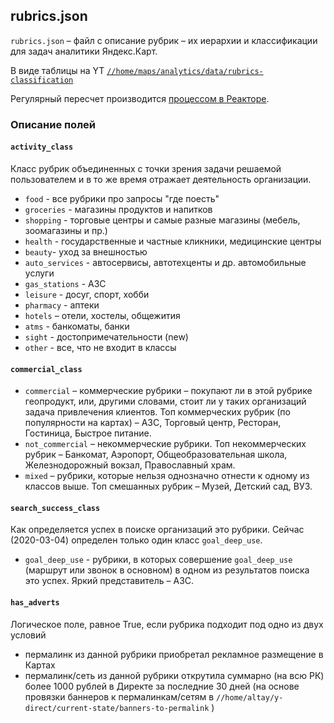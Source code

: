## rubrics.json

`rubrics.json` – файл с описание рубрик – их иерархии и классификации для задач аналитики Яндекс.Карт.

В виде таблицы на YT [`//home/maps/analytics/data/rubrics-classification`](https://yt.yandex-team.ru/hahn/navigation?path=//home/maps/analytics/data/rubrics-classification) 

Регулярный пересчет производится [процессом в Реакторе](https://reactor.yandex-team.ru/browse/resolve?path=/maps/analytics/jobs/rubrics_classification).
### Описание полей 

#### `activity_class`
Класс рубрик объединенных с точки зрения задачи решаемой пользователем и в то же время отражает деятельность организации. 
  - `food` -  все рубрики про запросы "где поесть"
  - `groceries` - магазины продуктов и напитков
  - `shopping` - торговые центры и самые разные магазины (мебель, зоомагазины и пр.) 
  - `health` - государственные и частные кликники, медицинские центры
  - `beauty`- уход за внешностью
  - `auto_services` - автосервисы, автотехценты и др. автомобильные услуги
  - `gas_stations` - АЗС
  - `leisure` - досуг, спорт, хобби
  - `pharmacy` - аптеки
  - `hotels` – отели, хостелы, общежития 
  - `atms` - банкоматы, банки
  - `sight` - достопримечательности (new)
  - `other` - все, что не входит в классы
  
#### `commercial_class`
- `commercial` – коммерческие рубрики – покупают ли в этой рубрике геопродукт, или, другими словами, стоит ли у таких организаций задача привлечения клиентов. Топ коммерческих рубрик (по популярности на картах) – АЗС, Торговый центр, Ресторан, Гостиница, Быстрое питание.
- `not_commercial` – некоммерческие рубрики. Топ некоммерческих рубрик – Банкомат, Аэропорт, Общеобразовательная школа, Железнодорожный вокзал, Православный храм.
- `mixed` – рубрики, которые нельзя однозначно отнести к одному из классов выше. Топ смешанных рубрик – Музей, Детский сад, ВУЗ.




#### `search_success_class`
Как определяется успех в поиске организаций это рубрики. Сейчас (2020-03-04) определен только один класс `goal_deep_use`.
- `goal_deep_use` - рубрики, в которых совершение `goal_deep_use` (маршрут или звонок в основном) в одном из результатов поиска это успех. Яркий представитель – АЗС.


#### `has_adverts`
Логическое поле, равное True, если рубрика подходит под одно из двух условий 
- пермалинк из данной рубрики приобретал рекламное размещение в Картах 
- пермалинк/сеть из данной рубрики открутила суммарно (на всю РК) более 1000 рублей в Директе за последние 30 дней (на основе провязки баннеров к пермалинкам/сетям в `//home/altay/y-direct/current-state/banners-to-permalink` ) 
